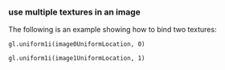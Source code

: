 ### use multiple textures in an image

The following is an example showing how  to bind two textures:

`gl.uniform1i(image0UniformLocation, 0)`

`gl.uniform1i(image1UniformLocation, 1)`

